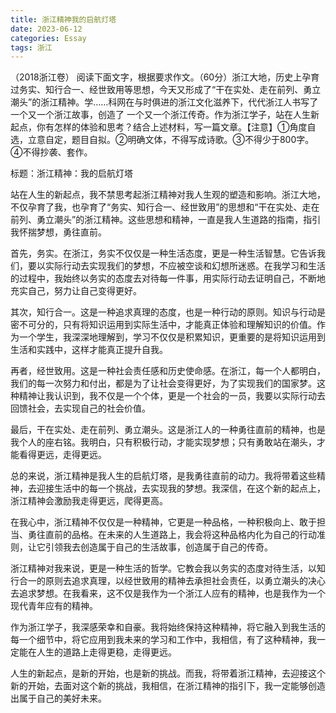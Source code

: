 ```yaml
---
title: 浙江精神我的启航灯塔
date: 2023-06-12
categories: Essay
tags: 浙江
---
```




（2018浙江卷） 阅读下面文字，根据要求作文。（60分）浙江大地，历史上孕育过务实、知行合一、经世致用等思想，今天又形成了“干在实处、走在前列、勇立潮头”的浙江精神。学……科网在与时俱进的浙江文化滋养下，代代浙江人书写了一个又一个浙江故事，创造了 一个又一个浙江传奇。作为浙江学子，站在人生新起点，你有怎样的体验和思考？结合上述材料，写一篇文章。【注意】①角度自选，立意自定，题目自拟。②明确文体，不得写成诗歌。③不得少于800字。④不得抄袭、套作。

标题：浙江精神：我的启航灯塔

站在人生的新起点，我不禁思考起浙江精神对我人生观的塑造和影响。浙江大地，不仅孕育了我，也孕育了“务实、知行合一、经世致用”的思想和“干在实处、走在前列、勇立潮头”的浙江精神。这些思想和精神，一直是我人生道路的指南，指引我怀揣梦想，勇往直前。

首先，务实。在浙江，务实不仅仅是一种生活态度，更是一种生活智慧。它告诉我们，要以实际行动去实现我们的梦想，不应被空谈和幻想所迷惑。在我学习和生活的过程中，我始终以务实的态度去对待每一件事，用实际行动去证明自己，不断地充实自己，努力让自己变得更好。

其次，知行合一。这是一种追求真理的态度，也是一种行动的原则。知识与行动是密不可分的，只有将知识运用到实际生活中，才能真正体验和理解知识的价值。作为一个学生，我深深地理解到，学习不仅仅是积累知识，更重要的是将知识运用到生活和实践中，这样才能真正提升自我。

再者，经世致用。这是一种社会责任感和历史使命感。在浙江，每一个人都明白，我们的每一次努力和付出，都是为了让社会变得更好，为了实现我们的国家梦。这种精神让我认识到，我不仅是一个个体，更是一个社会的一员，我要以实际行动去回馈社会，去实现自己的社会价值。

最后，干在实处、走在前列、勇立潮头。这是浙江人的一种勇往直前的精神，也是我个人的座右铭。我明白，只有积极行动，才能实现梦想；只有勇敢站在潮头，才能看得更远，走得更远。

总的来说，浙江精神是我人生的启航灯塔，是我勇往直前的动力。我将带着这些精神，去迎接生活中的每一个挑战，去实现我的梦想。我深信，在这个新的起点上，浙江精神会激励我走得更远，爬得更高。

在我心中，浙江精神不仅仅是一种精神，它更是一种品格，一种积极向上、敢于担当、勇往直前的品格。在未来的人生道路上，我会将这种品格内化为自己的行动准则，让它引领我去创造属于自己的生活故事，创造属于自己的传奇。

浙江精神对我来说，更是一种生活的哲学。它教会我以务实的态度对待生活，以知行合一的原则去追求真理，以经世致用的精神去承担社会责任，以勇立潮头的决心去追求梦想。在我看来，这不仅是我作为一个浙江人应有的精神，也是我作为一个现代青年应有的精神。

作为浙江学子，我深感荣幸和自豪。我将始终保持这种精神，将它融入到我生活的每一个细节中，将它应用到我未来的学习和工作中，我相信，有了这种精神，我一定能在人生的道路上走得更稳，走得更远。

人生的新起点，是新的开始，也是新的挑战。而我，将带着浙江精神，去迎接这个新的开始，去面对这个新的挑战，我相信，在浙江精神的指引下，我一定能够创造出属于自己的美好未来。